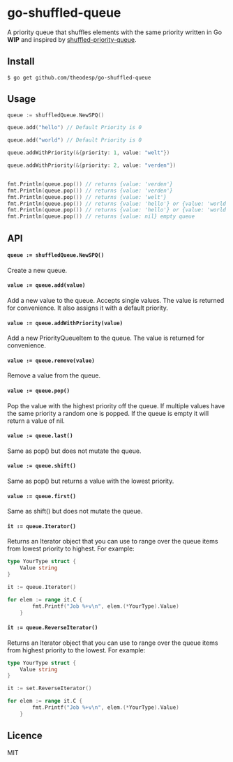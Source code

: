 # go-shuffled-queue
A priority queue that shuffles elements with the same priority written in Go  **WIP**
and inspired by [shuffled-priority-queue](https://github.com/mafintosh/shuffled-priority-queue).


## Install

`$ go get github.com/theodesp/go-shuffled-queue`

## Usage
```go
queue := shuffledQueue.NewSPQ()

queue.add("hello") // Default Priority is 0

queue.add("world") // Default Priority is 0

queue.addWithPriority(&{priority: 1, value: "welt"})

queue.addWithPriority(&{priority: 2, value: "verden"})


fmt.Println(queue.pop()) // returns {value: 'verden'}
fmt.Println(queue.pop()) // returns {value: 'verden'}
fmt.Println(queue.pop()) // returns {value: 'welt'}
fmt.Println(queue.pop()) // returns {value: 'hello'} or {value: 'world'}
fmt.Println(queue.pop()) // returns {value: 'hello'} or {value: 'world'}
fmt.Println(queue.pop()) // returns {value: nil} empty queue

```


## API

#### `queue := shuffledQueue.NewSPQ()`
Create a new queue.


#### `value := queue.add(value)`

Add a new value to the queue. Accepts single values. The value is returned for convenience. It also assigns it with a default priority.

#### `value := queue.addWithPriority(value)`

Add a new PriorityQueueItem to the queue. The value is returned for convenience.


#### `value := queue.remove(value)`

Remove a value from the queue.


#### `value := queue.pop()`

Pop the value with the highest priority off the queue. If multiple values have the same priority a random one is popped.
If the queue is empty it will return a value of nil.

#### `value := queue.last()`

Same as pop() but does not mutate the queue.

#### `value := queue.shift()`

Same as pop() but returns a value with the lowest priority.

#### `value := queue.first()`

Same as shift() but does not mutate the queue.


#### `it := queue.Iterator()`

Returns an Iterator object that you can
use to range over the queue items from lowest priority to highest. For example:

```go
type YourType struct {
    Value string
}

it := queue.Iterator()

for elem := range it.C {
        fmt.Printf("Job %+v\n", elem.(*YourType).Value)
    }
```

#### `it := queue.ReverseIterator()`

Returns an Iterator object that you can
use to range over the queue items from highest priority to the lowest. For example:

```go
type YourType struct {
    Value string
}

it := set.ReverseIterator()

for elem := range it.C {
        fmt.Printf("Job %+v\n", elem.(*YourType).Value)
    }
```

## Licence
MIT
